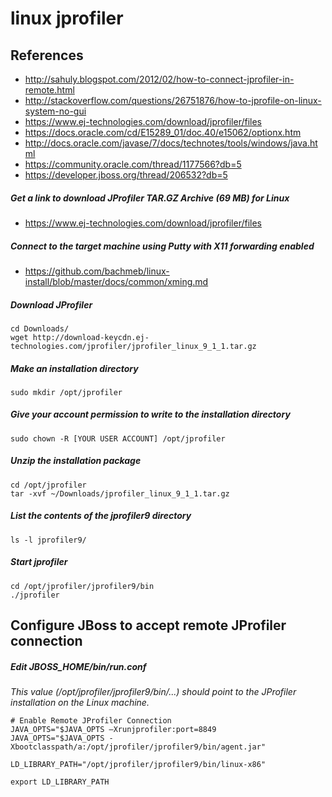 # linux jprofiler

## References
* http://sahuly.blogspot.com/2012/02/how-to-connect-jprofiler-in-remote.html
* http://stackoverflow.com/questions/26751876/how-to-jprofile-on-linux-system-no-gui
* https://www.ej-technologies.com/download/jprofiler/files
* https://docs.oracle.com/cd/E15289_01/doc.40/e15062/optionx.htm
* http://docs.oracle.com/javase/7/docs/technotes/tools/windows/java.html
* https://community.oracle.com/thread/1177566?db=5
* https://developer.jboss.org/thread/206532?db=5

##### Get a link to download JProfiler TAR.GZ Archive (69 MB) for Linux
* https://www.ej-technologies.com/download/jprofiler/files

##### Connect to the target machine using Putty with X11 forwarding enabled
* https://github.com/bachmeb/linux-install/blob/master/docs/common/xming.md

##### Download JProfiler
```
cd Downloads/
wget http://download-keycdn.ej-technologies.com/jprofiler/jprofiler_linux_9_1_1.tar.gz
```

##### Make an installation directory 
```
sudo mkdir /opt/jprofiler
```

##### Give your account permission to write to the installation directory
```
sudo chown -R [YOUR USER ACCOUNT] /opt/jprofiler
```

##### Unzip the installation package
```
cd /opt/jprofiler
tar -xvf ~/Downloads/jprofiler_linux_9_1_1.tar.gz
```

##### List the contents of the jprofiler9 directory
```
ls -l jprofiler9/
```

##### Start jprofiler
```
cd /opt/jprofiler/jprofiler9/bin
./jprofiler
```

## Configure JBoss to accept remote JProfiler connection
##### Edit JBOSS_HOME/bin/run.conf
*This value (/opt/jprofiler/jprofiler9/bin/...) should point to the JProfiler installation on the Linux machine.*
```
# Enable Remote JProfiler Connection
JAVA_OPTS="$JAVA_OPTS –Xrunjprofiler:port=8849
JAVA_OPTS="$JAVA_OPTS -Xbootclasspath/a:/opt/jprofiler/jprofiler9/bin/agent.jar"

LD_LIBRARY_PATH="/opt/jprofiler/jprofiler9/bin/linux-x86"

export LD_LIBRARY_PATH
```
